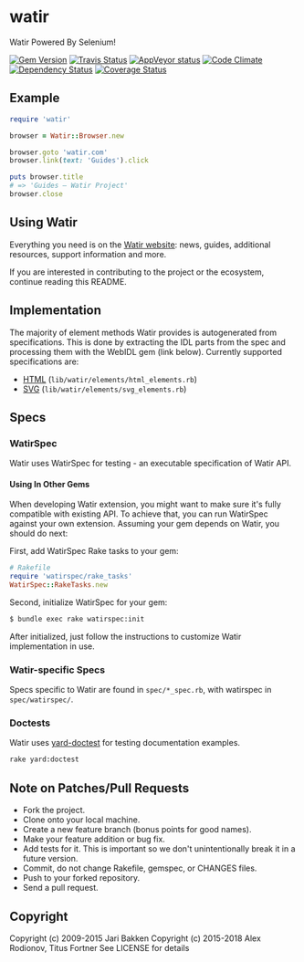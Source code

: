 # watir

Watir Powered By Selenium!

[![Gem Version](https://badge.fury.io/rb/watir.svg)](http://badge.fury.io/rb/watir)
[![Travis Status](https://travis-ci.org/watir/watir.svg?branch=master)](https://travis-ci.org/watir/watir)
[![AppVeyor status](https://ci.appveyor.com/api/projects/status/9vbb7pp5p4uyoott/branch/master?svg=true)](https://ci.appveyor.com/project/p0deje/watir)
[![Code Climate](https://codeclimate.com/github/watir/watir.svg)](https://codeclimate.com/github/watir/watir)
[![Dependency Status](https://gemnasium.com/watir/watir.svg)](https://gemnasium.com/watir/watir)
[![Coverage Status](https://coveralls.io/repos/watir/watir/badge.svg?branch=master)](https://coveralls.io/r/watir/watir)

## Example

```ruby
require 'watir'

browser = Watir::Browser.new

browser.goto 'watir.com'
browser.link(text: 'Guides').click

puts browser.title
# => 'Guides – Watir Project'
browser.close
```

## Using Watir

Everything you need is on the [Watir website](http://watir.com): news, guides, additional resources, support information and more.

If you are interested in contributing to the project or the ecosystem, continue reading this README.

## Implementation

The majority of element methods Watir provides is autogenerated from specifications.
This is done by extracting the IDL parts from the spec and processing them with the WebIDL gem (link below).
Currently supported specifications are:

* [HTML](https://www.w3.org/TR/2017/PR-html51-20170803/single-page.html) (`lib/watir/elements/html_elements.rb`)
* [SVG](https://www.w3.org/TR/2016/CR-SVG2-20160915/single-page.html) (`lib/watir/elements/svg_elements.rb`)

## Specs

### WatirSpec

Watir uses WatirSpec for testing - an executable specification of Watir API.

#### Using In Other Gems

When developing Watir extension, you might want to make sure it's fully compatible with
existing API. To achieve that, you can run WatirSpec against your own extension. Assuming
your gem depends on Watir, you should do next:

First, add WatirSpec Rake tasks to your gem:

```ruby
# Rakefile
require 'watirspec/rake_tasks'
WatirSpec::RakeTasks.new
```

Second, initialize WatirSpec for your gem:

```bash
$ bundle exec rake watirspec:init
```

After initialized, just follow the instructions to customize Watir implementation in use.

### Watir-specific Specs

Specs specific to Watir are found in `spec/*_spec.rb`, with watirspec in `spec/watirspec/`.

### Doctests

Watir uses [yard-doctest](https://github.com/p0deje/yard-doctest) for testing documentation examples.

```bash
rake yard:doctest
```

## Note on Patches/Pull Requests

* Fork the project.
* Clone onto your local machine.
* Create a new feature branch (bonus points for good names).
* Make your feature addition or bug fix.
* Add tests for it. This is important so we don't unintentionally break it in a future version.
* Commit, do not change Rakefile, gemspec, or CHANGES files.
* Push to your forked repository.
* Send a pull request.

## Copyright

Copyright (c) 2009-2015 Jari Bakken
Copyright (c) 2015-2018 Alex Rodionov, Titus Fortner
See LICENSE for details
